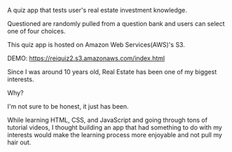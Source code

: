 A quiz app that tests user's real estate investment knowledge. 

Questioned are randomly pulled from a question bank and users can select one of four choices.

This quiz app is hosted on Amazon Web Services(AWS)'s S3.


DEMO: https://reiquiz2.s3.amazonaws.com/index.html


<Background Story>

Since I was around 10 years old, Real Estate has been one of my biggest interests.

Why?

I'm not sure to be honest, it just has been.

While learning HTML, CSS, and JavaScript and going through tons of tutorial videos, I thought 
building an app that had something to do with my interests would make the learning process
more enjoyable and not pull my hair out.
